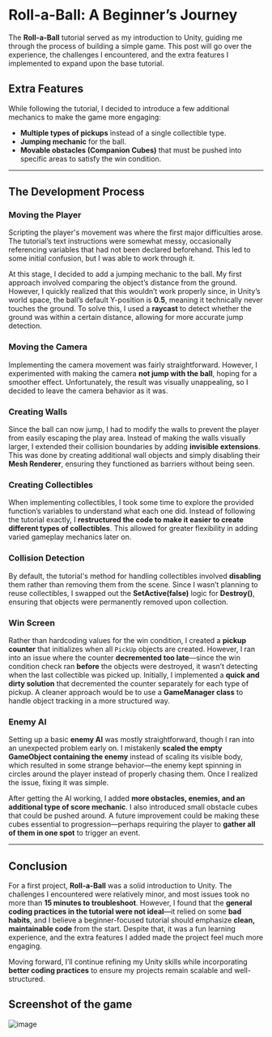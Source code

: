 # Roll-a-Ball: A Beginner’s Journey

The **Roll-a-Ball** tutorial served as my introduction to Unity, guiding me through the process of building a simple game. This post will go over the experience, the challenges I encountered, and the extra features I implemented to expand upon the base tutorial.

## Extra Features
While following the tutorial, I decided to introduce a few additional mechanics to make the game more engaging:
- **Multiple types of pickups** instead of a single collectible type.
- **Jumping mechanic** for the ball.
- **Movable obstacles (Companion Cubes)** that must be pushed into specific areas to satisfy the win condition.

---

## The Development Process

### Moving the Player
Scripting the player's movement was where the first major difficulties arose. The tutorial’s text instructions were somewhat messy, occasionally referencing variables that had not been declared beforehand. This led to some initial confusion, but I was able to work through it.

At this stage, I decided to add a jumping mechanic to the ball. My first approach involved comparing the object’s distance from the ground. However, I quickly realized that this wouldn’t work properly since, in Unity’s world space, the ball’s default Y-position is **0.5**, meaning it technically never touches the ground. To solve this, I used a **raycast** to detect whether the ground was within a certain distance, allowing for more accurate jump detection.

### Moving the Camera
Implementing the camera movement was fairly straightforward. However, I experimented with making the camera **not jump with the ball**, hoping for a smoother effect. Unfortunately, the result was visually unappealing, so I decided to leave the camera behavior as it was.

### Creating Walls
Since the ball can now jump, I had to modify the walls to prevent the player from easily escaping the play area. Instead of making the walls visually larger, I extended their collision boundaries by adding **invisible extensions**. This was done by creating additional wall objects and simply disabling their **Mesh Renderer**, ensuring they functioned as barriers without being seen.

### Creating Collectibles
When implementing collectibles, I took some time to explore the provided function’s variables to understand what each one did. Instead of following the tutorial exactly, I **restructured the code to make it easier to create different types of collectibles**. This allowed for greater flexibility in adding varied gameplay mechanics later on.

### Collision Detection
By default, the tutorial's method for handling collectibles involved **disabling** them rather than removing them from the scene. Since I wasn’t planning to reuse collectibles, I swapped out the **SetActive(false)** logic for **Destroy()**, ensuring that objects were permanently removed upon collection.

### Win Screen
Rather than hardcoding values for the win condition, I created a **pickup counter** that initializes when all `PickUp` objects are created. However, I ran into an issue where the counter **decremented too late**—since the win condition check ran **before** the objects were destroyed, it wasn’t detecting when the last collectible was picked up. Initially, I implemented a **quick and dirty solution** that decremented the counter separately for each type of pickup. A cleaner approach would be to use a **GameManager class** to handle object tracking in a more structured way.

### Enemy AI
Setting up a basic **enemy AI** was mostly straightforward, though I ran into an unexpected problem early on. I mistakenly **scaled the empty GameObject containing the enemy** instead of scaling its visible body, which resulted in some strange behavior—the enemy kept spinning in circles around the player instead of properly chasing them. Once I realized the issue, fixing it was simple.

After getting the AI working, I added **more obstacles, enemies, and an additional type of score mechanic**. I also introduced small obstacle cubes that could be pushed around. A future improvement could be making these cubes essential to progression—perhaps requiring the player to **gather all of them in one spot** to trigger an event.

---

## Conclusion
For a first project, **Roll-a-Ball** was a solid introduction to Unity. The challenges I encountered were relatively minor, and most issues took no more than **15 minutes to troubleshoot**. However, I found that the **general coding practices in the tutorial were not ideal**—it relied on some **bad habits**, and I believe a beginner-focused tutorial should emphasize **clean, maintainable code** from the start. Despite that, it was a fun learning experience, and the extra features I added made the project feel much more engaging.

Moving forward, I’ll continue refining my Unity skills while incorporating **better coding practices** to ensure my projects remain scalable and well-structured.

## Screenshot of the game
![image](https://github.com/user-attachments/assets/72652872-f42f-40ae-ba1c-c0530e42e3f1)

